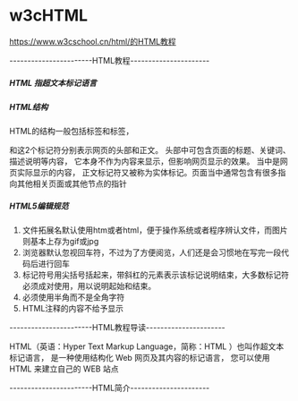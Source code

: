 # w3cHTML
https://www.w3cschool.cn/html/的HTML教程

-----------------------HTML教程----------------------

##### HTML 指超文本标记语言

##### HTML结构
HTML的结构一般包括<head>标签和<body>标签，
<head>和<body>这2个标记符分别表示网页的头部和正文。
头部中可包含页面的标题、关键词、描述说明等内容，
它本身不作为内容来显示，但影响网页显示的效果。
<body></body>当中是网页实际显示的内容，
正文标记符又被称为实体标记。页面当中通常包含有很多指向其他相关页面或其他节点的指针

##### HTML5编辑规范
1. 文件拓展名默认使用htm或者html，便于操作系统或者程序辨认文件，而图片则基本上存为gif或jpg
2. 浏览器默认忽视回车符，不过为了方便阅览，人们还是会习惯地在写完一段代码后进行回车
3. 标记符号用尖括号括起来，带斜杠的元素表示该标记说明结束，大多数标记符必须成对使用，用以说明起始和结束。
4. 必须使用半角而不是全角字符
5. HTML注释<!--注释内容-->的内容不给予显示

-----------------------HTML教程导读----------------------

HTML（英语：Hyper Text Markup Language，简称：HTML ）也叫作超文本标记语言，
是一种使用结构化 Web 网页及其内容的标记语言，
您可以使用 HTML 来建立自己的 WEB 站点

-----------------------HTML简介----------------------



